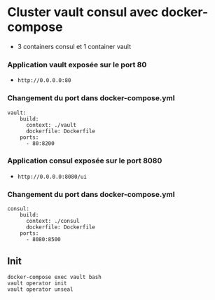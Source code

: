 # Cluster vault consul avec docker-compose

* 3 containers consul et 1 container vault

### Application vault exposée sur le port 80
* `http://0.0.0.0:80`

### Changement du port dans docker-compose.yml
```
vault:
    build:
      context: ./vault
      dockerfile: Dockerfile
    ports:
      - 80:8200
```
### Application consul exposée sur le port 8080
* `http://0.0.0.0:8080/ui`
### Changement du port dans docker-compose.yml
```
consul:
    build:
      context: ./consul
      dockerfile: Dockerfile
    ports:
      - 8080:8500
```
## Init
```
docker-compose exec vault bash
vault operator init
vault operator unseal
```
